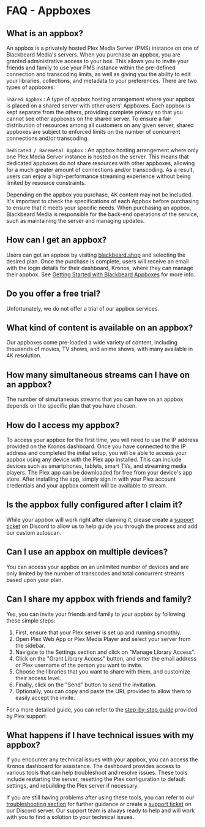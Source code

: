 # FAQ - Appboxes

## What is an appbox?

An appbox is a privately hosted Plex Media Server (PMS) instance on one of Blackbeard Media's servers. When you purchase an appbox, you are granted administrative access to your box. This allows you to invite your friends and family to use your PMS instance within the pre-defined connection and transcoding limits, as well as giving you the ability to edit your libraries, collections, and metadata to your preferences. There are two types of appboxes:

`Shared Appbox` 
:    A type of appbox hosting arrangement where your appbox is placed on a shared server with other users' Appboxes. Each appbox is kept separate from the others, providing complete privacy so that you cannot see other appboxes on the shared server. To ensure a fair distribution of resources among all customers on any given server, shared appboxes are subject to enforced limits on the number of concurrent connections and/or transcoding.

`Dedicated / Baremetal Appbox` 
:    An appbox hosting arrangement where only one Plex Media Server instance is hosted on the server. This means that dedicated appboxes do not share resources with other appboxes, allowing for a much greater amount of connections and/or transcoding. As a result, users can enjoy a high-performance streaming experience without being limited by resource constraints.

Depending on the appbox you purchase, 4K content may not be included. It's important to check the specifications of each Appbox before purchasing to ensure that it meets your specific needs. When purchasing an appbox, Blackbeard Media is responsible for the back-end operations of the service, such as maintaining the server and managing updates.

## How can I get an appbox?

Users can get an appbox by visiting [blackbeard.shop](https://blackbeard.shop) and selecting the desired plan. Once the purchase is complete, users will receive an email with the login details for their dashboard, Kronos, where they can manage their appbox. See [Getting Started with Blackbeard Appboxes](../appboxes/getting-started.md) for more info.

## Do you offer a free trial?

Unfortunately, we do not offer a trial of our appbox services.

## What kind of content is available on an appbox?

Our appboxes come pre-loaded a wide variety of content, including thousands of movies, TV shows, and anime shows, with many available in 4K resolution.

## How many simultaneous streams can I have on an appbox?

The number of simultaneous streams that you can have on an appbox depends on the specific plan that you have chosen.

## How do I access my appbox?

To access your appbox for the first time, you will need to use the IP address provided on the Kronos dashboard. Once you have connected to the IP address and completed the initial setup, you will be able to access your appbox using any device with the Plex app installed. This can include devices such as smartphones, tablets, smart TVs, and streaming media players. The Plex app can be downloaded for free from your device's app store. After installing the app, simply sign in with your Plex account credentials and your appbox content will be available to stream.

## Is the appbox fully configured after I claim it?

While your appbox will work right after claiming it, please create a [support ticket](https://discord.com/channels/532304048200744982/921503213432242196) on Discord to allow us to help guide you through the process and add our custom autoscan.

## Can I use an appbox on multiple devices?

You can access your appbox on an unlimited number of devices and are only limited by the number of transcodes and total concurrent streams based upon your plan.

## Can I share my appbox with friends and family?

Yes, you can invite your friends and family to your appbox by following these simple steps:

1. First, ensure that your Plex server is set up and running smoothly.
2. Open Plex Web App or Plex Media Player and select your server from the sidebar.
3. Navigate to the Settings section and click on "Manage Library Access".
4. Click on the "Grant Library Access" button, and enter the email address or Plex username of the person you want to invite.
5. Choose the libraries that you want to share with them, and customize their access level.
6. Finally, click on the "Send" button to send the invitation.
7. Optionally, you can copy and paste the URL provided to allow them to easily accept the invite.

For a more detailed guide, you can refer to the [step-by-step guide](https://support.plex.tv/articles/201105738-creating-and-managing-server-shares/) provided by Plex support.

## What happens if I have technical issues with my appbox?

If you encounter any technical issues with your appbox, you can access the Kronos dashboard for assistance. The dashboard provides access to various tools that can help troubleshoot and resolve issues. These tools include restarting the server, resetting the Plex configuration to default settings, and rebuilding the Plex server if necessary.

If you are still having problems after using these tools, you can refer to our [troubleshooting section](#) for further guidance or create a [support ticket](https://discord.com/channels/532304048200744982/921503213432242196) on our Discord server. Our support team is always ready to help and will work with you to find a solution to your technical issues.
